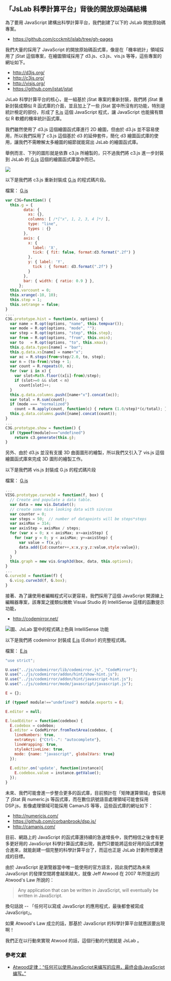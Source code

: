 ## 「JsLab 科學計算平台」背後的開放原始碼結構

為了要用 JavaScript 建構出科學計算平台，我們創建了以下的 JsLab 開放原始碼專案。

* <https://github.com/ccckmit/jslab/tree/gh-pages>

我們大量的採用了 JavaScript 的開放原始碼函式庫，像是在「機率統計」領域採用了 jStat 這個專案，在繪圖領域採用了 d3.js、c3.js、vis.js 等等，這些專案的網址如下。

* <http://d3js.org/>
* <http://c3js.org/>
* <http://visjs.org/>
* <https://github.com/jstat/jstat>

JsLab 科學計算平台的核心，是一組基於 jStat 專案的重新封裝，我們將 jStat 重新封裝成類似 R 函式庫的介面，並且加上了一些 jStat 當中所沒有的功能，特別是統計檢定的部份，形成了 [R.js] 這個 JavaScript 程式，讓 JavaScript 也能擁有類似 R 軟體的機率統計函式庫。

我們雖然使用了 d3.js 這個繪圖函式庫進行 2D 繪圖，但由於 d3.js 並不容易使用，所以我們採用了 c3.js 這個基於 d3 的延伸套件，簡化 d3 繪圖函式庫的使用，讓我們不需瞭解太多繪圖的細節就能寫出 JsLab 的繪圖函式庫。

舉例而言、下列的圖形就是依靠 c3.js 所繪製的，只不過我們將 c3.js 進一步封裝到 JsLab 的 [G.js] 這個的繪圖函式庫當中而已。

![](../img/jsLabC3Graph.jpg)

以下是我們將 c3.js 重新封裝成 [G.js] 的程式碼片段。

檔案： [G.js]

```javascript
var C3G=function() {
  this.g = {
        data: {
          xs: {},
          columns: [ /*["x", 1, 2, 3, 4 ]*/ ],
		  type: "line", 
		  types : {}
        },
        axis: {
          x: {
            label: 'X',
            tick: { fit: false, format:d3.format(".2f") }
          },
          y: { label: 'Y', 
		    tick : { format: d3.format(".2f") }
    	  }
        }, 
		bar: { width: { ratio: 0.9 } }, 
      };
  this.varcount = 0;
  this.xrange(-10, 10);
  this.step = 1;
  this.setrange = false;
}
....
C3G.prototype.hist = function(x, options) {
  var name = R.opt(options, "name", this.tempvar()); 
  var mode = R.opt(options, "mode", ""); 
  var step = R.opt(options, "step", this.step); 
  var from = R.opt(options, "from", this.xmin); 
  var to   = R.opt(options, "to", this.xmax);
  this.g.data.types[name] = "bar";
  this.g.data.xs[name] = name+"x";
  var xc = R.steps(from+step/2.0, to, step);
  var n = (to-from)/step + 1;
  var count = R.repeats(0, n);
  for (var i in x) {
    var slot=Math.floor((x[i]-from)/step);
	if (slot>=0 && slot < n)
	  count[slot]++;
  }
  this.g.data.columns.push([name+"x"].concat(xc));
  var total = R.sum(count);
  if (mode === "normalized")
    count = R.apply(count, function(c) { return (1.0/step)*(c/total); });
  this.g.data.columns.push([name].concat(count));
}
...
C3G.prototype.show = function() {
  if (typeof(module)==="undefined")
    return c3.generate(this.g);
}
```

另外、由於 d3.js 並沒有支援 3D 曲面圖形的繪製，所以我們又引入了 vis.js 這個繪圖函式庫來完成 3D 圖形的繪製工作。

以下是我們將 vis.js 封裝成 G.js 的程式碼片段

檔案： [G.js]

```javascript
...
VISG.prototype.curve3d = function(f, box) {
  // Create and populate a data table.
  var data = new vis.DataSet();
  // create some nice looking data with sin/cos
  var counter = 0;
  var steps = 50;  // number of datapoints will be steps*steps
  var axisMax = 314;
  var axisStep = axisMax / steps;
  for (var x = 0; x < axisMax; x+=axisStep) {
    for (var y = 0; y < axisMax; y+=axisStep) {
      var value = f(x,y);
      data.add({id:counter++,x:x,y:y,z:value,style:value});
    }
  }
  this.graph = new vis.Graph3d(box, data, this.options);
}
...
G.curve3d = function(f) {
  G.visg.curve3d(f, G.box);
}
```

接著、為了讓使用者編輯程式可以更容易，我們採用了這個 JavaScript 開源線上編輯器專案，該專案之援類似微軟 Visual Studio 的 IntelliSense 這樣的函數提示功能，

* <http://codemirror.net/>

![圖、JsLab 當中的程式碼上色與 IntelliSense 功能](../img/JsLabIntelliSense.jpg)

以下是我們將 codemirror 封裝成 [E.js] (Editor) 的完整程式碼。

檔案： [E.js] 

```javascript
"use strict";

U.use("../js/codemirror/lib/codemirror.js", "CodeMirror");
U.use("../js/codemirror/addon/hint/show-hint.js");
U.use("../js/codemirror/addon/hint/javascript-hint.js");
U.use("../js/codemirror/mode/javascript/javascript.js");

E = {};

if (typeof module!=="undefined") module.exports = E;

E.editor = null;

E.loadEditor = function(codebox) {
  E.codebox = codebox;
  E.editor = CodeMirror.fromTextArea(codebox, {
    lineNumbers: true,
    extraKeys: {"Ctrl-.": "autocomplete"},
    lineWrapping: true, 
    styleActiveLine: true,
    mode: {name: "javascript", globalVars: true}
  });
  
  E.editor.on('update', function(instance){
    E.codebox.value = instance.getValue();
  });  
}
```

未來、我們可能會進一步整合更多的函式庫，目前預計在「矩陣運算領域」會採用了 jStat 與 numeric.js 等函式庫，而在數位訊號語音處理領域可能會採用 DSP.js，影像處理領域可能採用  CamanJS
等等，這些函式庫的網址如下：

* <http://numericjs.com/>
* <https://github.com/corbanbrook/dsp.js/>
* <http://camanjs.com/>

目前、網路上的 JavaScript 的函式庫還持續的急速增長中，我們相信之後會有更多更好用的 JavaScript 科學計算函式庫出現，我們只要能將這些好用的函式庫整合進來，就能創建一個完整的科學計算平台了，而這也正是 JsLab 計劃所想要達成的目標。

由於 JavaScript 是瀏覽器當中唯一能使用的官方語言，因此我們認為未來 JavaScript 的發揮空間將會越來越大，就像 Jeff Atwood 在 2007 年所提出的 Atwood's Law 所說的：

> Any application that can be written in JavaScript, will eventually be written in JavaScript.

換句話說 -- 「任何可以寫成 JavaScript 的應用程式，最後都會被寫成 JavaScript」。

如果 Atwood's Law 成立的話，那基於 JavaScript 的科學計算平台就應該要出現啊！

我們正在以行動來實現 Atwood 的話，這個行動的代號就是 JsLab 。

### 參考文獻

* [Atwood定律：“任何可以使用JavaScript来编写的应用，最终会由JavaScript编写。”](http://www.iterduo.com/0401-atwood.html)

[G.js]:https://github.com/ccckmit/jslab/blob/gh-pages/source/G.js
[E.js]:https://github.com/ccckmit/jslab/blob/gh-pages/source/E.js
[R.js]:https://github.com/ccckmit/jslab/blob/gh-pages/source/R.js

